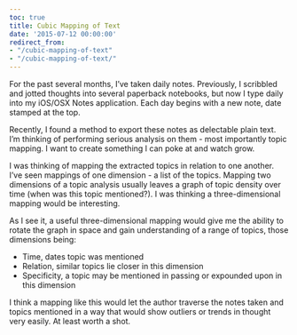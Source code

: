 ```yaml
---
toc: true
title: Cubic Mapping of Text
date: '2015-07-12 00:00:00'
redirect_from:
- "/cubic-mapping-of-text"
- "/cubic-mapping-of-text/"
---
```


For the past several months, I’ve taken daily notes. Previously, I scribbled and jotted thoughts into several paperback notebooks, but now I type daily into my iOS/OSX Notes application. Each day begins with a new note, date stamped at the top.

Recently, I found a method to export these notes as delectable plain text. I’m thinking of performing serious analysis on them - most importantly topic mapping. I want to create something I can poke at and watch grow.

I was thinking of mapping the extracted topics in relation to one another. I’ve seen mappings of one dimension - a list of the topics. Mapping two dimensions of a topic analysis usually leaves a graph of topic density over time (when was this topic mentioned?). I was thinking a three-dimensional mapping would be interesting.

As I see it, a useful three-dimensional mapping would give me the ability to rotate the graph in space and gain understanding of a range of topics, those dimensions being:

- Time, dates topic was mentioned
- Relation, similar topics lie closer in this dimension
- Specificity, a topic may be mentioned in passing or expounded upon in this dimension

I think a mapping like this would let the author traverse the notes taken and topics mentioned in a way that would show outliers or trends in thought very easily. At least worth a shot.

